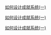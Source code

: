 [如何设计成就系统(一)](http://gamerboom.com/archives/24688)

[如何设计成就系统(一)](http://gamerboom.com/archives/24688)

[如何设计成就系统(一)](http://gamerboom.com/archives/24688)